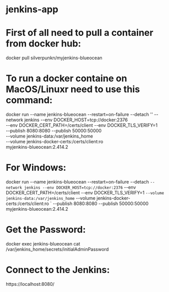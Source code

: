 # jenkins-app

# First of all need to pull a container from docker hub:

docker pull silverpunkn/myjenkins-blueocean

# To run a docker containe on MacOS/Linuxr need to use this command:

docker run --name jenkins-blueocean --restart=on-failure --detach '\'
  --network jenkins --env DOCKER_HOST=tcp://docker:2376 \
  --env DOCKER_CERT_PATH=/certs/client --env DOCKER_TLS_VERIFY=1 \
  --publish 8080:8080 --publish 50000:50000 \
  --volume jenkins-data:/var/jenkins_home \
  --volume jenkins-docker-certs:/certs/client:ro \
  myjenkins-blueocean:2.414.2


# For Windows:

docker run --name jenkins-blueocean --restart=on-failure --detach `
  --network jenkins --env DOCKER_HOST=tcp://docker:2376 `
  --env DOCKER_CERT_PATH=/certs/client --env DOCKER_TLS_VERIFY=1 `
  --volume jenkins-data:/var/jenkins_home `
  --volume jenkins-docker-certs:/certs/client:ro `
  --publish 8080:8080 --publish 50000:50000 myjenkins-blueocean:2.414.2


# Get the Password:

docker exec jenkins-blueocean cat /var/jenkins_home/secrets/initialAdminPassword


# Connect to the Jenkins:

https://localhost:8080/
